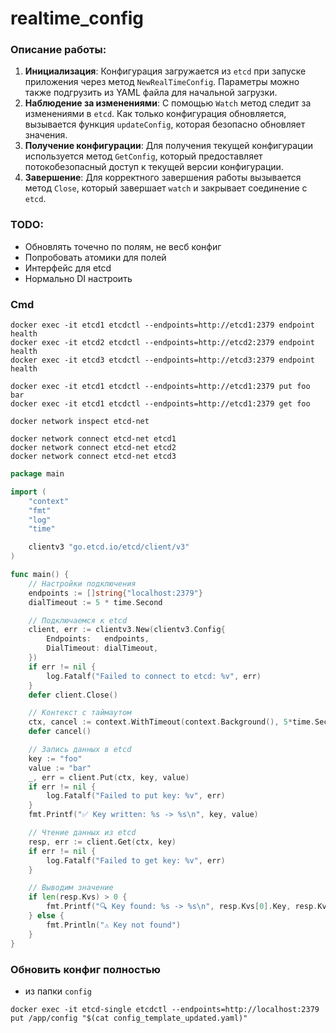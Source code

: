 # realtime_config

### Описание работы:

1. **Инициализация**: Конфигурация загружается из `etcd` при запуске приложения через метод `NewRealTimeConfig`. Параметры можно также подгрузить из YAML файла для начальной загрузки.
2. **Наблюдение за изменениями**: С помощью `Watch` метод следит за изменениями в `etcd`. Как только конфигурация обновляется, вызывается функция `updateConfig`, которая безопасно обновляет значения.
3. **Получение конфигурации**: Для получения текущей конфигурации используется метод `GetConfig`, который предоставляет потокобезопасный доступ к текущей версии конфигурации.
4. **Завершение**: Для корректного завершения работы вызывается метод `Close`, который завершает `watch` и закрывает соединение с `etcd`.

### TODO:

- Обновлять точечно по полям, не весб конфиг
- Попробовать атомики для полей
- Интерфейс для etcd
- Нормально DI настроить

### Cmd

```shell
docker exec -it etcd1 etcdctl --endpoints=http://etcd1:2379 endpoint health
docker exec -it etcd2 etcdctl --endpoints=http://etcd2:2379 endpoint health
docker exec -it etcd3 etcdctl --endpoints=http://etcd3:2379 endpoint health
```

```shell
docker exec -it etcd1 etcdctl --endpoints=http://etcd1:2379 put foo bar
docker exec -it etcd1 etcdctl --endpoints=http://etcd1:2379 get foo
```

```shell
docker network inspect etcd-net
```

```shell
docker network connect etcd-net etcd1
docker network connect etcd-net etcd2
docker network connect etcd-net etcd3
```

```go
package main

import (
	"context"
	"fmt"
	"log"
	"time"

	clientv3 "go.etcd.io/etcd/client/v3"
)

func main() {
	// Настройки подключения
	endpoints := []string{"localhost:2379"}
	dialTimeout := 5 * time.Second

	// Подключаемся к etcd
	client, err := clientv3.New(clientv3.Config{
		Endpoints:   endpoints,
		DialTimeout: dialTimeout,
	})
	if err != nil {
		log.Fatalf("Failed to connect to etcd: %v", err)
	}
	defer client.Close()

	// Контекст с таймаутом
	ctx, cancel := context.WithTimeout(context.Background(), 5*time.Second)
	defer cancel()

	// Запись данных в etcd
	key := "foo"
	value := "bar"
	_, err = client.Put(ctx, key, value)
	if err != nil {
		log.Fatalf("Failed to put key: %v", err)
	}
	fmt.Printf("✅ Key written: %s -> %s\n", key, value)

	// Чтение данных из etcd
	resp, err := client.Get(ctx, key)
	if err != nil {
		log.Fatalf("Failed to get key: %v", err)
	}

	// Выводим значение
	if len(resp.Kvs) > 0 {
		fmt.Printf("🔍 Key found: %s -> %s\n", resp.Kvs[0].Key, resp.Kvs[0].Value)
	} else {
		fmt.Println("⚠️ Key not found")
	}
}

```

### Обновить конфиг полностью

- из папки `config`

```shell
docker exec -it etcd-single etcdctl --endpoints=http://localhost:2379 put /app/config "$(cat config_template_updated.yaml)"
```
